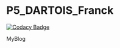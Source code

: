 # P5_DARTOIS_Franck

[![Codacy Badge](https://api.codacy.com/project/badge/Grade/26bcfd3e33d14cae833bc1a5892e4428)](https://app.codacy.com/manual/Franck-Dev/P5_DARTOIS_Franck?utm_source=github.com&utm_medium=referral&utm_content=Franck-Dev/P5_DARTOIS_Franck&utm_campaign=Badge_Grade_Dashboard)

MyBlog
